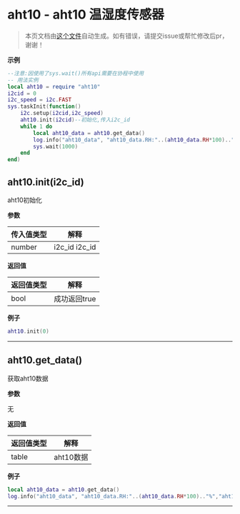 # aht10 - aht10 温湿度传感器

> 本页文档由[这个文件](https://gitee.com/openLuat/LuatOS/tree/master/luat/../script/libs/aht10/aht10.lua)自动生成。如有错误，请提交issue或帮忙修改后pr，谢谢！


**示例**

```lua
--注意:因使用了sys.wait()所有api需要在协程中使用
-- 用法实例
local aht10 = require "aht10"
i2cid = 0
i2c_speed = i2c.FAST
sys.taskInit(function()
    i2c.setup(i2cid,i2c_speed)
    aht10.init(i2cid)--初始化,传入i2c_id
    while 1 do
        local aht10_data = aht10.get_data()
        log.info("aht10_data", "aht10_data.RH:"..(aht10_data.RH*100).."%","aht10_data.T"..(aht10_data.T).."℃")
        sys.wait(1000)
    end
end)

```

## aht10.init(i2c_id)

aht10初始化

**参数**

|传入值类型|解释|
|-|-|
|number|i2c_id i2c_id|

**返回值**

|返回值类型|解释|
|-|-|
|bool|成功返回true|

**例子**

```lua
aht10.init(0)

```

---

## aht10.get_data()

获取aht10数据

**参数**

无

**返回值**

|返回值类型|解释|
|-|-|
|table|aht10数据|

**例子**

```lua
local aht10_data = aht10.get_data()
log.info("aht10_data", "aht10_data.RH:"..(aht10_data.RH*100).."%","aht10_data.T"..(aht10_data.T).."℃")

```

---


